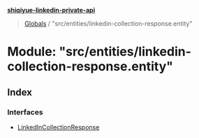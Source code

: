 **[shiqiyue-linkedin-private-api](../README.md)**

> [Globals](../globals.md) / "src/entities/linkedin-collection-response.entity"

# Module: "src/entities/linkedin-collection-response.entity"

## Index

### Interfaces

* [LinkedInCollectionResponse](../interfaces/_src_entities_linkedin_collection_response_entity_.linkedincollectionresponse.md)
